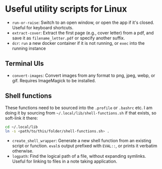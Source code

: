 # Useful utility scripts for Linux

- `run-or-raise`: Switch to an open window, or open the app if it's closed. Useful for keyboard shortcuts.
- `extract-cover`: Extract the first page (e.g., cover letter) from a pdf, and save it as `filename_letter.pdf` or specify another suffix.
- `dcr`: `run` a new docker container if it is not running, or `exec` into the running instance 

## Terminal UIs
- `convert-images`: Convert images from any format to png, jpeg, webp, or gif. Requires ImageMagick to be installed.

## Shell functions

These functions need to be sourced into the `.profile` or `.bashrc` etc.
I am doing it by sourcing from `~/.local/lib/shell-functions.sh` if that exists, so soft-link it there:

```bash
cd ~/.local/lib
ln -s <path/to/this/folder/shell-functions.sh> .

```

- `create_shell_wrapper`: Generate a new shell function from an existing script or function. `eval`s output prefixed with `EVAL::`, or prints it verbatim otherwise.
- `logpath`: Find the logical path of a file, without expanding symlinks. Useful for linking to files in a note taking application.
